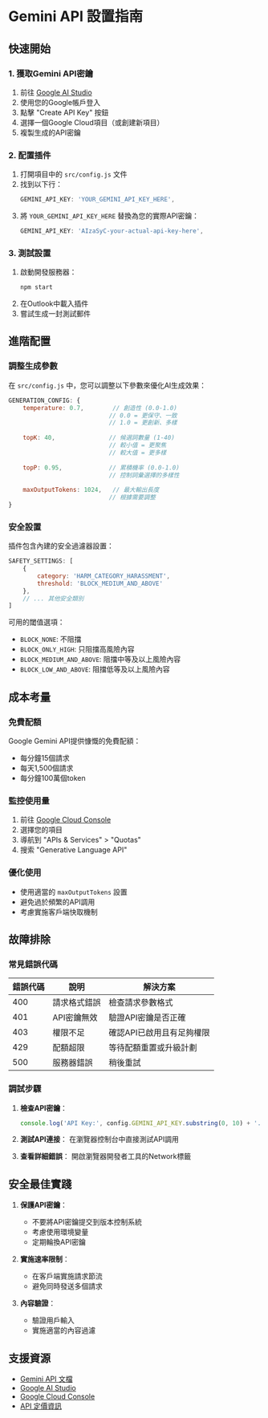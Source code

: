 # Gemini API 設置指南

## 快速開始

### 1. 獲取Gemini API密鑰

1. 前往 [Google AI Studio](https://makersuite.google.com/app/apikey)
2. 使用您的Google帳戶登入
3. 點擊 "Create API Key" 按鈕
4. 選擇一個Google Cloud項目（或創建新項目）
5. 複製生成的API密鑰

### 2. 配置插件

1. 打開項目中的 `src/config.js` 文件
2. 找到以下行：
   ```javascript
   GEMINI_API_KEY: 'YOUR_GEMINI_API_KEY_HERE',
   ```
3. 將 `YOUR_GEMINI_API_KEY_HERE` 替換為您的實際API密鑰：
   ```javascript
   GEMINI_API_KEY: 'AIzaSyC-your-actual-api-key-here',
   ```

### 3. 測試設置

1. 啟動開發服務器：
   ```bash
   npm start
   ```
2. 在Outlook中載入插件
3. 嘗試生成一封測試郵件

## 進階配置

### 調整生成參數

在 `src/config.js` 中，您可以調整以下參數來優化AI生成效果：

```javascript
GENERATION_CONFIG: {
    temperature: 0.7,        // 創造性 (0.0-1.0)
                            // 0.0 = 更保守、一致
                            // 1.0 = 更創新、多樣
    
    topK: 40,               // 候選詞數量 (1-40)
                            // 較小值 = 更聚焦
                            // 較大值 = 更多樣
    
    topP: 0.95,             // 累積機率 (0.0-1.0)
                            // 控制詞彙選擇的多樣性
    
    maxOutputTokens: 1024,   // 最大輸出長度
                            // 根據需要調整
}
```

### 安全設置

插件包含內建的安全過濾器設置：

```javascript
SAFETY_SETTINGS: [
    {
        category: 'HARM_CATEGORY_HARASSMENT',
        threshold: 'BLOCK_MEDIUM_AND_ABOVE'
    },
    // ... 其他安全類別
]
```

可用的閾值選項：
- `BLOCK_NONE`: 不阻擋
- `BLOCK_ONLY_HIGH`: 只阻擋高風險內容
- `BLOCK_MEDIUM_AND_ABOVE`: 阻擋中等及以上風險內容
- `BLOCK_LOW_AND_ABOVE`: 阻擋低等及以上風險內容

## 成本考量

### 免費配額

Google Gemini API提供慷慨的免費配額：
- 每分鐘15個請求
- 每天1,500個請求
- 每分鐘100萬個token

### 監控使用量

1. 前往 [Google Cloud Console](https://console.cloud.google.com/)
2. 選擇您的項目
3. 導航到 "APIs & Services" > "Quotas"
4. 搜索 "Generative Language API"

### 優化使用

- 使用適當的 `maxOutputTokens` 設置
- 避免過於頻繁的API調用
- 考慮實施客戶端快取機制

## 故障排除

### 常見錯誤代碼

| 錯誤代碼 | 說明 | 解決方案 |
|---------|------|----------|
| 400 | 請求格式錯誤 | 檢查請求參數格式 |
| 401 | API密鑰無效 | 驗證API密鑰是否正確 |
| 403 | 權限不足 | 確認API已啟用且有足夠權限 |
| 429 | 配額超限 | 等待配額重置或升級計劃 |
| 500 | 服務器錯誤 | 稍後重試 |

### 調試步驟

1. **檢查API密鑰**：
   ```javascript
   console.log('API Key:', config.GEMINI_API_KEY.substring(0, 10) + '...');
   ```

2. **測試API連接**：
   在瀏覽器控制台中直接測試API調用

3. **查看詳細錯誤**：
   開啟瀏覽器開發者工具的Network標籤

## 安全最佳實踐

1. **保護API密鑰**：
   - 不要將API密鑰提交到版本控制系統
   - 考慮使用環境變量
   - 定期輪換API密鑰

2. **實施速率限制**：
   - 在客戶端實施請求節流
   - 避免同時發送多個請求

3. **內容驗證**：
   - 驗證用戶輸入
   - 實施適當的內容過濾

## 支援資源

- [Gemini API 文檔](https://ai.google.dev/docs)
- [Google AI Studio](https://makersuite.google.com/)
- [Google Cloud Console](https://console.cloud.google.com/)
- [API 定價資訊](https://ai.google.dev/pricing)